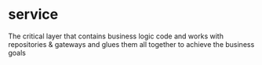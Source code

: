 # service

The critical layer that contains business logic code and works with repositories & gateways and glues them all together to achieve the business goals
